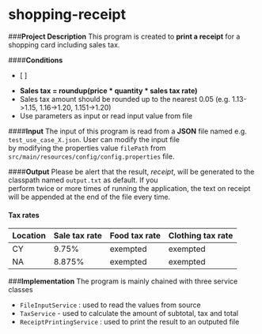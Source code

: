 # **shopping-receipt**

###**Project Description**
This program is created to **print a receipt** for a shopping card including sales tax.

####**Conditions**
- [ ] 
* **Sales tax = roundup(price * quantity * sales tax rate)**
* Sales tax amount should be rounded up to the nearest 0.05 (e.g. 1.13->1.15, 1.16->1.20, 1.151->1.20)
* Use parameters as input or read input value from file

####**Input**
The input of this program is read from a **JSON** file named e.g. `test_use_case_X.json`. User can modify the input file<br> 
by modifying the properties value `filePath` from `src/main/resources/config/config.properties` file.

####**Output**
Please be alert that the result, _receipt_, will be generated to the classpath named `output.txt` as default. If you <br>
perform twice or more times of running the application, the text on receipt will be appended at the end of the file every time.

#### Tax rates
Location | Sale tax rate   | Food tax rate | Clothing tax rate
------------ | ------------- | ------------- | -------------
CY | 9.75% | exempted | exempted
NA | 8.875% | exempted | exempted

###**Implementation**
The program is mainly chained with three service classes
* `FileInputService` : used to read the values from source
* `TaxService` - used to calculate the amount of subtotal, tax and total
* `ReceiptPrintingService` : used to print the result to an outputed file
